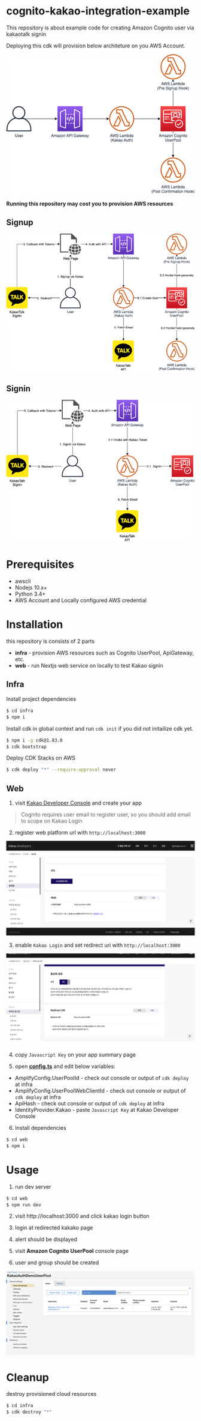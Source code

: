 # cognito-kakao-integration-example

This repository is about example code for creating Amazon Cognito user via kakaotalk signin

Deploying this cdk will provision below architeture on you AWS Account.

![](/img/architecture.png)

**Running this repository may cost you to provision AWS resources**

## Signup
![](/img/signup.png)


## Signin
![](/img/signin.png)

# Prerequisites

- awscli
- Nodejs 10.x+
- Python 3.4+
- AWS Account and Locally configured AWS credential

# Installation

this repository is consists of 2 parts

* **infra** - provision AWS resources such as Cognito UserPool, ApiGateway, etc.
* **web** - run Nextjs web service on locally to test Kakao signin

## Infra

Install project dependencies

```bash
$ cd infra
$ npm i
```

Install cdk in global context and run `cdk init` if you did not initailize cdk yet.

```bash
$ npm i -g cdk@1.83.0
$ cdk bootstrap
```

Deploy CDK Stacks on AWS

```bash
$ cdk deploy "*" --require-approval never
```

## Web

1. visit [Kakao Developer Console](https://developers.kakao.com/console/app) and create your app

> Cognito requires user email to register user, so you should add email to scope on Kakao Login

2. register web platform url with `http://localhost:3000`

![](/img/kakao1.png)

3. enable `Kakao Login` and set redirect uri with `http://localhost:3000`

![](/img/kakao2.png)

4. copy `Javascript Key` on your app summary page

5. open [**config.ts**](web/lib/interfaces/config.ts) and edit below variables:
  - AmplifyConfig.UserPoolId - check out console or output of `cdk deploy` at infra
  - AmplifyConfig.UserPoolWebClientId - check out console or output of `cdk deploy` at infra
  - ApiHash - check out console or output of `cdk deploy` at infra
  - IdentityProvider.Kakao - paste `Javascript Key` at Kakao Developer Console

6. Install dependencies

```bash
$ cd web
$ npm i
```


# Usage 

1. run dev server

```bash
$ cd web
$ npm run dev
```

2. visit http://localhost:3000 and click kakao login button

3. login at redirected kakako page

4. alert should be displayed

5. visit **Amazon Cognito UserPool** console page

6. user and group should be created

![](/img/user.png)

# Cleanup

destroy provisioned cloud resources

```bash
$ cd infra
$ cdk destroy "*"
```